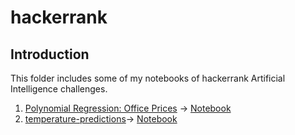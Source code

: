 # hackerrank

## Introduction
This folder includes some of my notebooks of hackerrank Artificial Intelligence challenges.

1. [Polynomial Regression: Office Prices](https://www.hackerrank.com/challenges/predicting-office-space-price/problem) -> [Notebook](https://github.com/wangzqi/hackerrank/blob/master/Office_Prices.ipynb)
2. [temperature-predictions](https://www.hackerrank.com/challenges/temperature-predictions/problem)-> [Notebook](https://github.com/wangzqi/hackerrank/blob/master/Temperature_Prediction-Copy1.ipynb)
